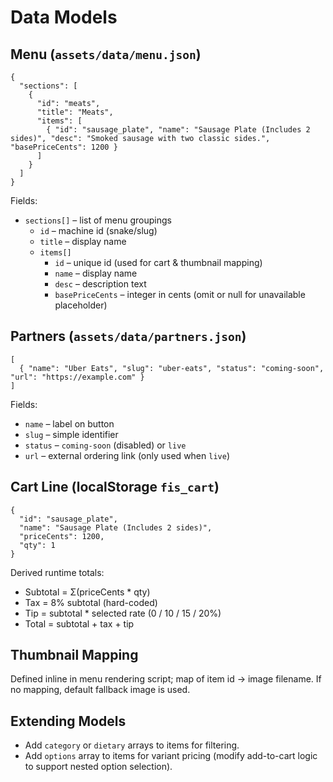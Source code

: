 # Data Models

## Menu (`assets/data/menu.json`)
```jsonc
{
  "sections": [
    {
      "id": "meats",
      "title": "Meats",
      "items": [
        { "id": "sausage_plate", "name": "Sausage Plate (Includes 2 sides)", "desc": "Smoked sausage with two classic sides.", "basePriceCents": 1200 }
      ]
    }
  ]
}
```
Fields:
- `sections[]` – list of menu groupings
  - `id` – machine id (snake/slug)
  - `title` – display name
  - `items[]`
    - `id` – unique id (used for cart & thumbnail mapping)
    - `name` – display name
    - `desc` – description text
    - `basePriceCents` – integer in cents (omit or null for unavailable placeholder)

## Partners (`assets/data/partners.json`)
```jsonc
[
  { "name": "Uber Eats", "slug": "uber-eats", "status": "coming-soon", "url": "https://example.com" }
]
```
Fields:
- `name` – label on button
- `slug` – simple identifier
- `status` – `coming-soon` (disabled) or `live`
- `url` – external ordering link (only used when `live`)

## Cart Line (localStorage `fis_cart`)
```jsonc
{
  "id": "sausage_plate",
  "name": "Sausage Plate (Includes 2 sides)",
  "priceCents": 1200,
  "qty": 1
}
```
Derived runtime totals:
- Subtotal = Σ(priceCents * qty)
- Tax = 8% subtotal (hard-coded)
- Tip = subtotal * selected rate (0 / 10 / 15 / 20%)
- Total = subtotal + tax + tip

## Thumbnail Mapping
Defined inline in menu rendering script; map of item id -> image filename. If no mapping, default fallback image is used.

## Extending Models
- Add `category` or `dietary` arrays to items for filtering.
- Add `options` array to items for variant pricing (modify add-to-cart logic to support nested option selection).
